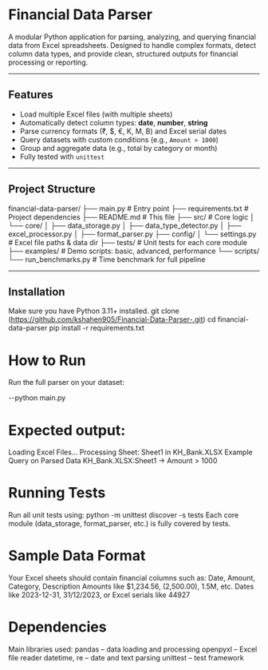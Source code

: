 # Financial Data Parser

A modular Python application for parsing, analyzing, and querying financial data from Excel spreadsheets. Designed to handle complex formats, detect column data types, and provide clean, structured outputs for financial processing or reporting.

---

## Features

-  Load multiple Excel files (with multiple sheets)
-  Automatically detect column types: **date**, **number**, **string**
-  Parse currency formats (₹, $, €, K, M, B) and Excel serial dates
-  Query datasets with custom conditions (e.g., `Amount > 1000`)
-  Group and aggregate data (e.g., total by category or month)
-  Fully tested with `unittest`

---

## Project Structure

financial-data-parser/
├── main.py # Entry point
├── requirements.txt # Project dependencies
├── README.md # This file
├── src/ # Core logic
│ └── core/
│ ├── data_storage.py
│ ├── data_type_detector.py
│ ├── excel_processor.py
│ ├── format_parser.py
├── config/
│ └── settings.py # Excel file paths & data dir
├── tests/ # Unit tests for each core module
├── examples/ # Demo scripts: basic, advanced, performance
└── scripts/
└── run_benchmarks.py # Time benchmark for full pipeline


---

## Installation

Make sure you have Python 3.11+ installed.
git clone (https://github.com/kshahen905/Financial-Data-Parser-.git)
cd financial-data-parser
pip install -r requirements.txt

# How to Run
Run the full parser on your dataset:

--python main.py

# Expected output:

 Loading Excel Files...
 Processing Sheet: Sheet1 in KH_Bank.XLSX
 Example Query on Parsed Data
 KH_Bank.XLSX:Sheet1 → Amount > 1000

# Running Tests

Run all unit tests using:
python -m unittest discover -s tests
Each core module (data_storage, format_parser, etc.) is fully covered by tests.

# Sample Data Format

Your Excel sheets should contain financial columns such as:
Date, Amount, Category, Description
Amounts like $1,234.56, (2,500.00), 1.5M, etc.
Dates like 2023-12-31, 31/12/2023, or Excel serials like 44927

# Dependencies

Main libraries used:
pandas – data loading and processing
openpyxl – Excel file reader
datetime, re – date and text parsing
unittest – test framework

